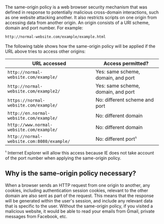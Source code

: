 The same-origin policy is a web browser security mechanism that was defined in response to potentially malicious cross-domain interactions, such as one website attacking another. It also restricts scripts on one origin from accessing data from another origin. An origin consists of a URI scheme, domain and port number. For example:
```txt
http://normal-website.com/example/example.html
```

The following table shows how the same-origin policy will be applied if the URL above tries to access other origins:

|URL accessed|Access permitted?|
|---|---|
|`http://normal-website.com/example/`|Yes: same scheme, domain, and port|
|`http://normal-website.com/example2/`|Yes: same scheme, domain, and port|
|`https://normal-website.com/example/`|No: different scheme and port|
|`http://en.normal-website.com/example/`|No: different domain|
|`http://www.normal-website.com/example/`|No: different domain|
|`http://normal-website.com:8080/example/`|No: different port¹|
¹ Internet Explorer will allow this access because IE does not take account of the port number when applying the same-origin policy.
## Why is the same-origin policy necessary?
When a browser sends an HTTP request from one origin to another, any cookies, including authentication session cookies, relevant to the other domain are also sent as part of the request. This means that the response will be generated within the user's session, and include any relevant data that is specific to the user. Without the same-origin policy, if you visited a malicious website, it would be able to read your emails from Gmail, private messages from Facebook, etc.